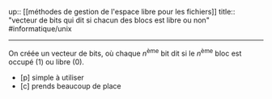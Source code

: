 up:: [[méthodes de gestion de l'espace libre pour les fichiers]] 
title:: "vecteur de bits qui dit si chacun des blocs est libre ou non"
#informatique/unix 

---

On créée un vecteur de bits, où chaque $n^{\text{ème}}$ bit dit si le $n^{\text{ème}}$ bloc est occupé (1) ou libre (0).


 - [p] simple à utiliser
 - [c] prends beaucoup de place
